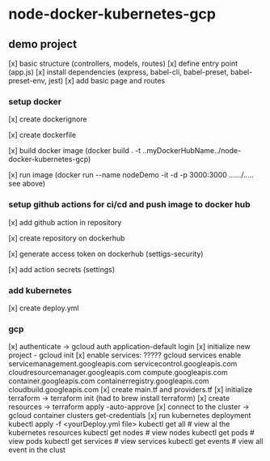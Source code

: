 # node-docker-kubernetes-gcp

## demo project 

[x] basic structure (controllers, models, routes)
[x] define entry point (app.js)
[x] install dependencies  (express, babel-cli, babel-preset, babel-preset-env, jest)
[x] add basic page and routes

### setup docker

[x] create dockerignore

[x] create dockerfile

[x] build docker image  (docker build . -t ..myDockerHubName../node-docker-kubernetes-gcp)

[x] run image (docker run --name nodeDemo -it -d -p 3000:3000 ....../..... see above)

### setup github actions for ci/cd and push image to docker hub

[x] add github action in repository

[x] create repository on dockerhub

[x] generate access token on dockerhub (settigs-security) 

[x] add action secrets (settings)

### add kubernetes

[x] create deploy.yml

### gcp

[x] authenticate -> gcloud auth application-default login
[x] initialize new project - gcloud init
[x] enable services: ?????
 gcloud services enable servicemanagement.googleapis.com servicecontrol.googleapis.com cloudresourcemanager.googleapis.com compute.googleapis.com container.googleapis.com containerregistry.googleapis.com cloudbuild.googleapis.com
[x] create main.tf and providers.tf
[x] initialize terraform -> terraform init  (had to brew install terraform)
[x] create resources -> terraform apply -auto-approve
[x] connect to the cluster -> gcloud container clusters get-credentials <clustername>
[x] run kubernetes deployment
    kubectl apply -f <yourDeploy.yml file>
    kubectl get all         # view al the kubernetes resources
    kubectl get nodes       # view nodes
    kubectl get pods        # view pods
    kubectl get services    # view services
    kubectl get events      # view all event in the clust   
